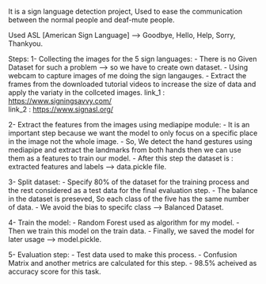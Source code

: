 It is a sign language detection project, Used to ease the communication between the normal people and deaf-mute people.

Used ASL [American Sign Language] --> Goodbye, Hello, Help, Sorry, Thankyou.

Steps: 
  1- Collecting the images for the 5 sign languages:
    - There is no Given Dataset for such a problem --> so we have to create own dataset.
    - Using webcam to capture images of me doing the sign langauges.
    - Extract the frames from the downloaded tutorial videos to increase the size of data and apply the variaty in the collceted images.
      link_1 : https://www.signingsavvy.com/   
      link_2 : https://www.signasl.org/
  
  2- Extract the features from the images using mediapipe module:
    - It is an important step because we want the model to only focus on a specific place in the image not the whole image.
    - So, We detect the hand gestures using mediapipe and extract the landmarks from both hands then we can use them as a features to train our model.
    - After this step the dataset is : extracted features and labels --> data.pickle file.

  3- Split dataset:
    - Specify 80% of the dataset for the training process and the rest considered as a test data for the final evaluation step.
    - The balance in the dataset is preseved, So each class of the five has the same number of data.
    - We avoid the bias to specifc class --> Balanced Dataset.

  4- Train the model:
    - Random Forest used as algorithm for my model.
    - Then we train this model on the train data.
    - Finally, we saved the model for later usage --> model.pickle.

  5- Evaluation step:
    - Test data used to make this process.
    - Confusion Matrix and another metrics are calculated for this step.
    - 98.5% acheived as accuracy score for this task.

  
